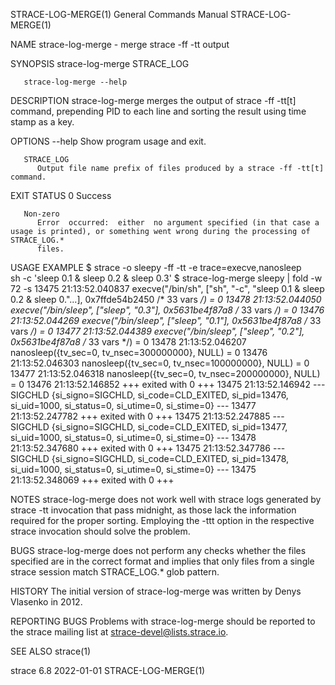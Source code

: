 STRACE-LOG-MERGE(1)						    General Commands Manual						   STRACE-LOG-MERGE(1)

NAME
       strace-log-merge - merge strace -ff -tt output

SYNOPSIS
       strace-log-merge STRACE_LOG

       strace-log-merge --help

DESCRIPTION
       strace-log-merge merges the output of strace -ff -tt[t] command, prepending PID to each line and sorting the result using time stamp as a key.

OPTIONS
       --help Show program usage and exit.

       STRACE_LOG
	      Output file name prefix of files produced by a strace -ff -tt[t] command.

EXIT STATUS
       0      Success

       Non-zero
	      Error  occurred:	either	no argument specified (in that case a usage is printed), or something went wrong during the processing of STRACE_LOG.*
	      files.

USAGE EXAMPLE
       $ strace -o sleepy -ff -tt -e trace=execve,nanosleep \
	       sh -c 'sleep 0.1 & sleep 0.2 & sleep 0.3'
       $ strace-log-merge sleepy | fold -w 72 -s
       13475 21:13:52.040837 execve("/bin/sh", ["sh", "-c", "sleep 0.1 & sleep
       0.2 & sleep 0."...], 0x7ffde54b2450 /* 33 vars */) = 0
       13478 21:13:52.044050 execve("/bin/sleep", ["sleep", "0.3"],
       0x5631be4f87a8 /* 33 vars */) = 0
       13476 21:13:52.044269 execve("/bin/sleep", ["sleep", "0.1"],
       0x5631be4f87a8 /* 33 vars */) = 0
       13477 21:13:52.044389 execve("/bin/sleep", ["sleep", "0.2"],
       0x5631be4f87a8 /* 33 vars */) = 0
       13478 21:13:52.046207 nanosleep({tv_sec=0, tv_nsec=300000000}, NULL) = 0
       13476 21:13:52.046303 nanosleep({tv_sec=0, tv_nsec=100000000}, NULL) = 0
       13477 21:13:52.046318 nanosleep({tv_sec=0, tv_nsec=200000000}, NULL) = 0
       13476 21:13:52.146852 +++ exited with 0 +++
       13475 21:13:52.146942 --- SIGCHLD {si_signo=SIGCHLD,
       si_code=CLD_EXITED, si_pid=13476, si_uid=1000, si_status=0, si_utime=0,
       si_stime=0} ---
       13477 21:13:52.247782 +++ exited with 0 +++
       13475 21:13:52.247885 --- SIGCHLD {si_signo=SIGCHLD,
       si_code=CLD_EXITED, si_pid=13477, si_uid=1000, si_status=0, si_utime=0,
       si_stime=0} ---
       13478 21:13:52.347680 +++ exited with 0 +++
       13475 21:13:52.347786 --- SIGCHLD {si_signo=SIGCHLD,
       si_code=CLD_EXITED, si_pid=13478, si_uid=1000, si_status=0, si_utime=0,
       si_stime=0} ---
       13475 21:13:52.348069 +++ exited with 0 +++

NOTES
       strace-log-merge does not work well with strace logs generated by strace -tt invocation that pass midnight, as those lack the information required  for
       the proper sorting.  Employing the -ttt option in the respective strace invocation should solve the problem.

BUGS
       strace-log-merge	 does  not  perform  any checks whether the files specified are in the correct format and implies that only files from a single strace
       session match STRACE_LOG.*  glob pattern.

HISTORY
       The initial version of strace-log-merge was written by Denys Vlasenko in 2012.

REPORTING BUGS
       Problems with strace-log-merge should be reported to the strace mailing list at <strace-devel@lists.strace.io>.

SEE ALSO
       strace(1)

strace 6.8								  2022-01-01							   STRACE-LOG-MERGE(1)
